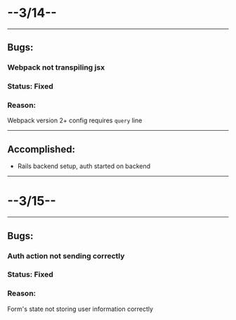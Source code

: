 # --3/14--

---
## Bugs:

### Webpack not transpiling jsx
### Status: Fixed
### Reason:
Webpack version 2+ config requires `query` line

---
## Accomplished:

- Rails backend setup, auth started on backend

---
# --3/15--

---
## Bugs: 
### Auth action not sending correctly
### Status: Fixed
### Reason:
Form's state not storing user information correctly

